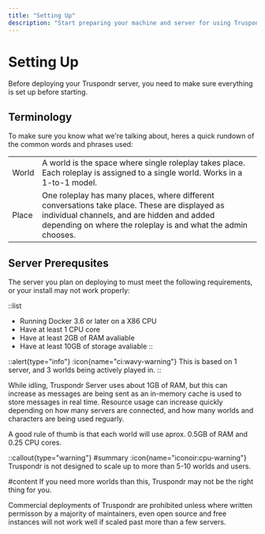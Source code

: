 ```yaml
---
title: "Setting Up"
description: "Start preparing your machine and server for using Truspondr"
---
```


# Setting Up

Before deploying your Truspondr server, you need to make sure everything is set up before starting.

## Terminology

To make sure you know what we're talking about, heres a quick rundown of the common words and phrases used:

| | |
| --- | --- |
| World | A world is the space where single roleplay takes place. Each roleplay is assigned to a single world. Works in a 1-to-1 model. |
| Place | One roleplay has many places, where different conversations take place. These are displayed as individual channels, and are hidden and added depending on where the roleplay is and what the admin chooses. |

## Server Prerequsites

The server you plan on deploying to must meet the following requirements, or your install may not work properly:

::list
- Running Docker 3.6 or later on a X86 CPU
- Have at least 1 CPU core
- Have at least 2GB of RAM avaliable
- Have at least 10GB of storage avaliable
::

::alert{type="info"}
:icon{name="ci:wavy-warning"} This is based on 1 server, and 3 worlds being actively played in.
::

While idling, Truspondr Server uses about 1GB of RAM, but this can increase as messages are being sent as an in-memory cache is used to store messages in real time. Resource usage can increase quickly depending on how many servers are connected, and how many worlds and characters are being used reguarly.

A good rule of thumb is that each world will use aprox. 0.5GB of RAM and 0.25 CPU cores.

::callout{type="warning"}
#summary
:icon{name="iconoir:cpu-warning"} Truspondr is not designed to scale up to more than 5-10 worlds and users. 

#content
If you need more worlds than this, Truspondr may not be the right thing for you. 

Commercial deployments of Truspondr are prohibited unless where written permisson by a majority of maintainers, even open source and free instances will not work well if scaled past more than a few servers.
